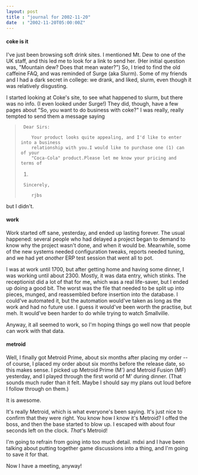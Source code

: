 ```yaml
---
layout: post
title : "journal for 2002-11-20"
date  : "2002-11-20T05:00:00Z"
---
```

<h4>coke is it</h4>I've just been browsing soft drink sites.  I mentioned Mt. Dew to one of the UK staff, and this led me to look for a link to send her.  (Her initial question was, "Mountain dew?  Does that mean water?")  So, I tried to find the old caffeine FAQ, and was reminded of Surge (aka Slurm).  Some of my friends and I had a dark secret in college:  we drank, and liked, slurm, even though it was relatively disgusting.

I started looking at Coke's site, to see what happened to slurm, but there was no info.  (I even looked under Surge!)  They did, though, have a few pages about "So, you want to do business with coke?"  I was really, really tempted to send them a message saying

<blockquote>
<pre><code>	Dear Sirs:<br />
	Your product looks quite appealing, and I'd like to enter into a business
	relationship with you.I would like to purchase one (1) can of your
	"Coca-Cola" product.Please let me know your pricing and terms of
</code></pre>
<ol>
<li value="delivery"><br /></li>
</ol>
<pre><code>	Sincerely,<br />
	rjbs
</code></pre>

</blockquote>

but I didn't.<h4>work</h4>Work started off sane, yesterday, and ended up lasting forever.  The usual happened:  several people who had delayed a project began to demand to know why the project wasn't done, and when it would be.  Meanwhile, some of the new systems needed configuration tweaks, reports needed tuning, and we had yet <em>another</em> ERP test session that went all to pot.

I was at work until 1700, but after getting home and having some dinner, I was working until about 2300.  Mostly, it was data entry, which stinks.  The receptionist did a lot of that for me, which was a real life-saver, but I ended up doing a good bit.  The worst was the file that needed to be split up into pieces, munged, and reassembled before insertion into the database.  I could've automated it, but the automation would've taken as long as the work and had no future use.  I guess it would've been worth the practise, but meh.  It would've been harder to do while trying to watch Smallville.

Anyway, it all seemed to work, so I'm hoping things go well now that people can work with that data.<h4>metroid</h4>Well, I finally got Metroid Prime, about six months after placing my order -- of course, I placed my order about six months before the release date, so this makes sense.  I picked up Metroid Prime (M') and Metroid Fusion (MF) yesterday, and I played through the first world of M' during dinner.  (That sounds much ruder than it felt.  Maybe I should say my plans out loud before I follow through on them.)

It is awesome.

It's really Metroid, which is what everyone's been saying.  It's just nice to confirm that they were right.  You know how I know it's Metroid?  I offed the boss, and then the base started to blow up.  I escaped with about four seconds left on the clock.  <em>That</em>'s Metroid!

I'm going to refrain from going into too much detail.  mdxi and I have been talking about putting together game discussions into a thing, and I'm going to save it for that.

Now I have a meeting, anyway!

